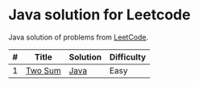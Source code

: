 # Java solution for Leetcode
Java solution of problems from [LeetCode](https://leetcode.com/).

| # | Title | Solution | Difficulty |
|---| ----- | -------- | ---------- |
|1|[Two Sum](https://leetcode.com/problems/two-sum/)|[Java](solution/Java/Sol1.java)|Easy|